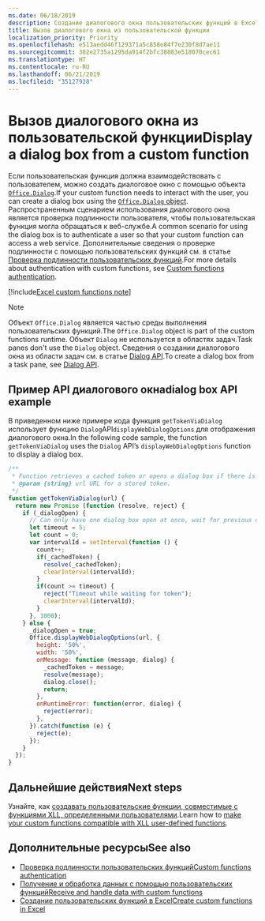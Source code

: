 ```yaml
---
ms.date: 06/18/2019
description: Создание диалогового окна пользовательских функций в Excel с помощью JavaScript.
title: Вызов диалогового окна из пользовательской функции
localization_priority: Priority
ms.openlocfilehash: e513aedd46f129371a5c858e84f7e230f8d7ae11
ms.sourcegitcommit: 382e2735a1295da914f2bfc38883e518070cec61
ms.translationtype: HT
ms.contentlocale: ru-RU
ms.lasthandoff: 06/21/2019
ms.locfileid: "35127928"
---
```

# <a name="display-a-dialog-box-from-a-custom-function"></a><span data-ttu-id="32ca8-103">Вызов диалогового окна из пользовательской функции</span><span class="sxs-lookup"><span data-stu-id="32ca8-103">Display a dialog box from a custom function</span></span>

<span data-ttu-id="32ca8-104">Если пользовательская функция должна взаимодействовать с пользователем, можно создать диалоговое окно с помощью объекта [`Office.Dialog`](/javascript/api/office-runtime/officeruntime.dialog?view=office-js).</span><span class="sxs-lookup"><span data-stu-id="32ca8-104">If your custom function needs to interact with the user, you can create a dialog box using the [`Office.Dialog` object](/javascript/api/office-runtime/officeruntime.dialog?view=office-js).</span></span> <span data-ttu-id="32ca8-105">Распространенным сценарием использования диалогового окна является проверка подлинности пользователя, чтобы пользовательская функция могла обращаться к веб-службе.</span><span class="sxs-lookup"><span data-stu-id="32ca8-105">A common scenario for using the dialog box is to authenticate a user so that your custom function can access a web service.</span></span> <span data-ttu-id="32ca8-106">Дополнительные сведения о проверке подлинности с помощью пользовательских функций см. в статье [Проверка подлинности пользовательских функций](./custom-functions-authentication.md).</span><span class="sxs-lookup"><span data-stu-id="32ca8-106">For more details about authentication with custom functions, see [Custom functions authentication](./custom-functions-authentication.md).</span></span>

[!include[Excel custom functions note](../includes/excel-custom-functions-note.md)]

>[!NOTE]
> <span data-ttu-id="32ca8-107">Объект `Office.Dialog` является частью среды выполнения пользовательских функций.</span><span class="sxs-lookup"><span data-stu-id="32ca8-107">The `Office.Dialog` object is part of the custom functions runtime.</span></span> <span data-ttu-id="32ca8-108">Объект `Dialog` не используется в областях задач.</span><span class="sxs-lookup"><span data-stu-id="32ca8-108">Task panes don't use the `Dialog` object.</span></span> <span data-ttu-id="32ca8-109">Сведения о создании диалогового окна из области задач см. в статье [Dialog API](/office/dev/add-ins/develop/dialog-api-in-office-add-ins).</span><span class="sxs-lookup"><span data-stu-id="32ca8-109">To create a dialog box from a task pane, see [Dialog API](/office/dev/add-ins/develop/dialog-api-in-office-add-ins).</span></span>

## <a name="dialog-box-api-example"></a><span data-ttu-id="32ca8-110">Пример API диалогового окна</span><span class="sxs-lookup"><span data-stu-id="32ca8-110">dialog box API example</span></span>

<span data-ttu-id="32ca8-111">В приведенном ниже примере кода функция `getTokenViaDialog` использует функцию `Dialog`API`displayWebDialogOptions` для отображения диалогового окна.</span><span class="sxs-lookup"><span data-stu-id="32ca8-111">In the following code sample, the function `getTokenViaDialog` uses the `Dialog` API’s `displayWebDialogOptions` function to display a dialog box.</span></span>

```js
/**
 * Function retrieves a cached token or opens a dialog box if there is no saved token. Note that this is not a sufficient example of authentication but is intended to show the capabilities of the Dialog object.
 * @param {string} url URL for a stored token.
 */
function getTokenViaDialog(url) {
  return new Promise (function (resolve, reject) {
    if (_dialogOpen) {
      // Can only have one dialog box open at once, wait for previous dialog box's token
      let timeout = 5;
      let count = 0;
      var intervalId = setInterval(function () {
        count++;
        if(_cachedToken) {
          resolve(_cachedToken);
          clearInterval(intervalId);
        }
        if(count >= timeout) {
          reject("Timeout while waiting for token");
          clearInterval(intervalId);
        }
      }, 1000);
    } else {
      _dialogOpen = true;
      Office.displayWebDialogOptions(url, {
        height: '50%',
        width: '50%',
        onMessage: function (message, dialog) {
          _cachedToken = message;
          resolve(message);
          dialog.close();
          return;
        },
        onRuntimeError: function(error, dialog) {
          reject(error);
        },
      }).catch(function (e) {
        reject(e);
      });
    }
  });
}
```

## <a name="next-steps"></a><span data-ttu-id="32ca8-112">Дальнейшие действия</span><span class="sxs-lookup"><span data-stu-id="32ca8-112">Next steps</span></span>
<span data-ttu-id="32ca8-113">Узнайте, как [создавать пользовательские функции, совместимые с функциями XLL, определенными пользователями](make-custom-functions-compatible-with-xll-udf.md).</span><span class="sxs-lookup"><span data-stu-id="32ca8-113">Learn how to [make your custom functions compatible with XLL user-defined functions](make-custom-functions-compatible-with-xll-udf.md).</span></span>

## <a name="see-also"></a><span data-ttu-id="32ca8-114">Дополнительные ресурсы</span><span class="sxs-lookup"><span data-stu-id="32ca8-114">See also</span></span>

* [<span data-ttu-id="32ca8-115">Проверка подлинности пользовательских функций</span><span class="sxs-lookup"><span data-stu-id="32ca8-115">Custom functions authentication</span></span>](custom-functions-authentication.md)
* [<span data-ttu-id="32ca8-116">Получение и обработка данных с помощью пользовательских функций</span><span class="sxs-lookup"><span data-stu-id="32ca8-116">Receive and handle data with custom functions</span></span>](custom-functions-web-reqs.md)
* [<span data-ttu-id="32ca8-117">Создание пользовательских функций в Excel</span><span class="sxs-lookup"><span data-stu-id="32ca8-117">Create custom functions in Excel</span></span>](custom-functions-overview.md)
